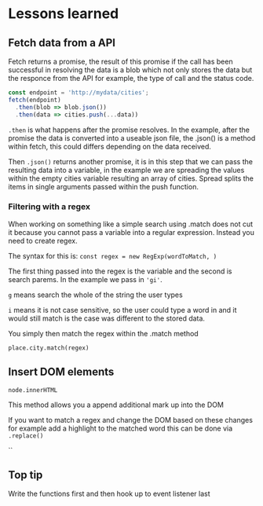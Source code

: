 # Lessons learned

## Fetch data from a API

Fetch returns a promise, the result of this promise if the call has been successful in resolving the data is a blob which not only stores the data but the responce from the API for example, the type of call and the status code.

```javascript
const endpoint = 'http://mydata/cities';
fetch(endpoint)
  .then(blob => blob.json())
  .then(data => cities.push(...data))
```

`.then` is what happens after the promise resolves. In the example, after the promise the data is converted into a useable json file, the .json() is a method within fetch, this could differs depending on the data received.

Then `.json()` returns another promise, it is in this step that we can pass the resulting data into a variable, in the example we are spreading the values within the empty cities variable resulting an array of cities. Spread splits the items in single arguments passed within the push function.

### Filtering with a regex

When working on something like a simple search using .match does not cut it because you cannot pass a variable into a regular expression. Instead you need to create regex.

The syntax for this is:
`const regex = new RegExp(wordToMatch, )`

The first thing passed into the regex is the variable and the second is search parems. In the example we pass in `'gi'`.

`g` means search the whole of the string the user types

`i` means  it is not case sensitive, so the user could type a word in and it would still match is the case was different to the stored data.

You simply then match the regex within the .match method

`place.city.match(regex)`

## Insert DOM elements

`node.innerHTML`

This method allows you a append additional mark up into the DOM

If you want to match a regex and change the DOM based on these changes for example add a highlight to the matched word this can be done via `.replace()`

``

## Top tip

Write the functions first and then hook up to event listener last
